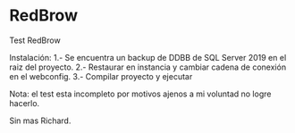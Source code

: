 # RedBrow
Test RedBrow 

Instalación:
  1.- Se encuentra un backup de DDBB de SQL Server 2019 en el raiz del proyecto.
  2.- Restaurar en instancia y cambiar cadena de conexión en el webconfig.
  3.- Compilar proyecto y ejecutar 

Nota: el test esta incompleto por motivos ajenos a mi voluntad no logre hacerlo.

Sin mas Richard.

